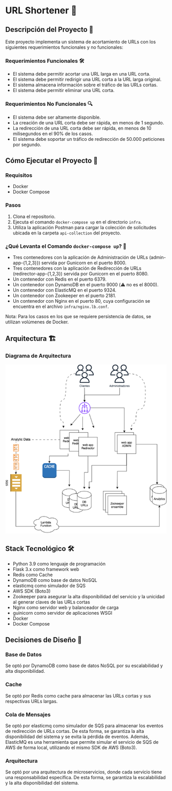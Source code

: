 # URL Shortener 🔗

## Descripción del Proyecto 📝

Este proyecto implementa un sistema de acortamiento de URLs con los siguientes requerimientos funcionales y no funcionales:

### Requerimientos Funcionales 🛠️

- El sistema debe permitir acortar una URL larga en una URL corta.
- El sistema debe permitir redirigir una URL corta a la URL larga original.
- El sistema almacena información sobre el tráfico de las URLs cortas.
- El sistema debe permitir eliminar una URL corta.

### Requerimientos No Funcionales 🔍

- El sistema debe ser altamente disponible.
- La creación de una URL corta debe ser rápida, en menos de 1 segundo.
- La redirección de una URL corta debe ser rápida, en menos de 10 milisegundos en el 90% de los casos.
- El sistema debe soportar un tráfico de redirección de 50.000 peticiones por segundo.

## Cómo Ejecutar el Proyecto 🚀

### Requisitos
- Docker
- Docker Compose

### Pasos
1. Clona el repositorio.
2. Ejecuta el comando `docker-compose up` en el directorio `infra`.
3. Utiliza la aplicación Postman para cargar la colección de solicitudes ubicada en la carpeta `api-collection` del proyecto.

### ¿Qué Levanta el Comando `docker-compose up`? 🐳

- Tres contenedores con la aplicación de Administración de URLs (admin-app-{1,2,3}}) servida por Gunicorn en el puerto 8000.
- Tres contenedores con la aplicación de Redirección de URLs (redirector-app-{1,2,3}) servida por Gunicorn en el puerto 8080.
- Un contenedor con Redis en el puerto 6379.
- Un contenedor con DynamoDB en el puerto 9000 (:warning: no es el 8000).
- Un contenedor con ElasticMQ en el puerto 9324.
- Un contenedor con Zookeeper en el puerto 2181.
- Un contenedor con Nginx en el puerto 80, cuya configuración se encuentra en el archivo `infra/nginx.lb.conf`.

Nota: Para los casos en los que se requiere persistencia de datos, se utilizan volúmenes de Docker.

## Arquitectura 🏗️

### Diagrama de Arquitectura
![Diagrama de Componentes](diagrama_arqui.png)

## Stack Tecnológico 🛠️

- Python 3.9 como lenguaje de programación
- Flask 3.x como framework web
- Redis como Cache
- DynamoDB como base de datos NoSQL
- elasticmq como simulador de SQS
- AWS SDK (Boto3)
- Zookeeper para asegurar la alta disponibilidad del servicio y la unicidad al generar claves de las URLs cortas
- Nginx como servidor web y balanceador de carga
- guinicorn como servidor de aplicaciones WSGI
- Docker
- Docker Compose

## Decisiones de Diseño 🧠

### Base de Datos
Se optó por DynamoDB como base de datos NoSQL por su escalabilidad y alta disponibilidad.

### Cache
Se optó por Redis como cache para almacenar las URLs cortas y sus respectivas URLs largas.

### Cola de Mensajes
Se optó por elasticmq como simulador de SQS para almacenar los eventos de redirección de URLs cortas. De esta forma, se garantiza la alta disponibilidad del sistema y se evita la pérdida de eventos.
Además, ElasticMQ es una herramienta que permite simular el servicio de SQS de AWS de forma local, utilizando el mismo SDK de AWS (Boto3).

### Arquitectura
Se optó por una arquitectura de microservicios, donde cada servicio tiene una responsabilidad específica. De esta forma, se garantiza la escalabilidad y la alta disponibilidad del sistema.
